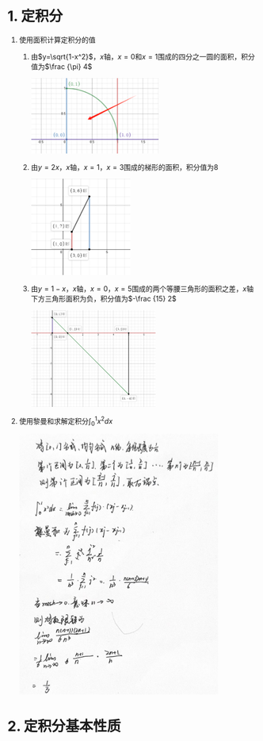 # 1. 定积分
1. 使用面积计算定积分的值
   1. 由$y=\sqrt{1-x^2}$，$x$轴，$x=0$和$x=1$围成的四分之一圆的面积，积分值为$\frac {\pi} 4$

       <img src="D积分_ALL.assets/image-20241209171946480.png" alt="image-20241209171946480" style="zoom:50%;" />

   2. 由$y=2x$，$x$轴，$x=1$，$x=3$围成的梯形的面积，积分值为$8$

       <img src="D积分_ALL.assets/image-20241209172342226.png" alt="image-20241209172342226" style="zoom:50%;" />

   3. 由$y=1-x$，$x$轴，$x=0$，$x=5$围成的两个等腰三角形的面积之差，$x$轴下方三角形面积为负，积分值为$-\frac {15} 2$

       <img src="D积分_ALL.assets/image-20241209172610349.png" alt="image-20241209172610349" style="zoom: 33%;" />

2. 使用黎曼和求解定积分$\displaystyle \int_0^1x^2dx$

    <img src="D积分_ALL.assets/image-20241209174712515.png" alt="image-20241209174712515" style="zoom:80%;" />

# 2. 定积分基本性质

